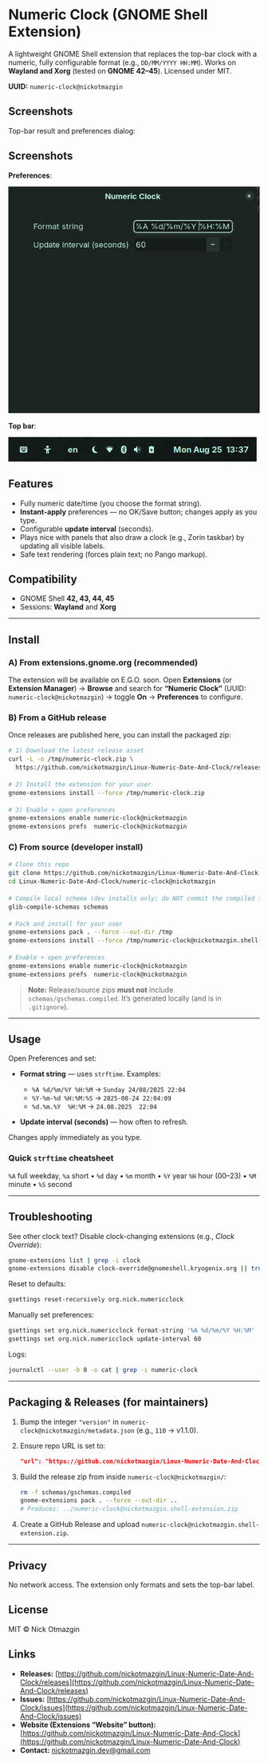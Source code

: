# Numeric Clock (GNOME Shell Extension)

A lightweight GNOME Shell extension that replaces the top-bar clock with a numeric, fully configurable format (e.g., `DD/MM/YYYY HH:MM`). Works on **Wayland and Xorg** (tested on **GNOME 42–45**). Licensed under MIT.

**UUID:** `numeric-clock@nickotmazgin`

## Screenshots

Top-bar result and preferences dialog:

## Screenshots

**Preferences**:

![Preferences](screenshots/prefs.png)

**Top bar**:

![Top bar](screenshots/topbar.png)

## Features

* Fully numeric date/time (you choose the format string).
* **Instant-apply** preferences — no OK/Save button; changes apply as you type.
* Configurable **update interval** (seconds).
* Plays nice with panels that also draw a clock (e.g., Zorin taskbar) by updating all visible labels.
* Safe text rendering (forces plain text; no Pango markup).

## Compatibility

* GNOME Shell **42, 43, 44, 45**
* Sessions: **Wayland** and **Xorg**

---

## Install

### A) From **extensions.gnome.org** (recommended)

The extension will be available on E.G.O. soon.
Open **Extensions** (or **Extension Manager**) → **Browse** and search for **“Numeric Clock”** (UUID: `numeric-clock@nickotmazgin`) → toggle **On** → **Preferences** to configure.

### B) From a **GitHub release**

Once releases are published here, you can install the packaged zip:

```bash
# 1) Download the latest release asset
curl -L -o /tmp/numeric-clock.zip \
  https://github.com/nickotmazgin/Linux-Numeric-Date-And-Clock/releases/latest/download/numeric-clock@nickotmazgin.shell-extension.zip

# 2) Install the extension for your user
gnome-extensions install --force /tmp/numeric-clock.zip

# 3) Enable + open preferences
gnome-extensions enable numeric-clock@nickotmazgin
gnome-extensions prefs  numeric-clock@nickotmazgin
```

### C) From source (developer install)

```bash
# Clone this repo
git clone https://github.com/nickotmazgin/Linux-Numeric-Date-And-Clock.git
cd Linux-Numeric-Date-And-Clock/numeric-clock@nickotmazgin

# Compile local schema (dev installs only; do NOT commit the compiled file)
glib-compile-schemas schemas

# Pack and install for your user
gnome-extensions pack . --force --out-dir /tmp
gnome-extensions install --force /tmp/numeric-clock@nickotmazgin.shell-extension.zip

# Enable + open preferences
gnome-extensions enable numeric-clock@nickotmazgin
gnome-extensions prefs  numeric-clock@nickotmazgin
```

> **Note:** Release/source zips **must not** include `schemas/gschemas.compiled`. It’s generated locally (and is in `.gitignore`).

---

## Usage

Open Preferences and set:

* **Format string** — uses `strftime`. Examples:

  * `%A %d/%m/%Y %H:%M` → `Sunday 24/08/2025 22:04`
  * `%Y-%m-%d %H:%M:%S` → `2025-08-24 22:04:09`
  * `%d.%m.%Y  %H:%M` → `24.08.2025  22:04`
* **Update interval (seconds)** — how often to refresh.

Changes apply immediately as you type.

### Quick `strftime` cheatsheet

`%A` full weekday, `%a` short • `%d` day • `%m` month • `%Y` year
`%H` hour (00–23) • `%M` minute • `%S` second

---

## Troubleshooting

See other clock text? Disable clock-changing extensions (e.g., *Clock Override*):

```bash
gnome-extensions list | grep -i clock
gnome-extensions disable clock-override@gnomeshell.kryogenix.org || true
```

Reset to defaults:

```bash
gsettings reset-recursively org.nick.numericclock
```

Manually set preferences:

```bash
gsettings set org.nick.numericclock format-string '%A %d/%m/%Y %H:%M'
gsettings set org.nick.numericclock update-interval 60
```

Logs:

```bash
journalctl --user -b 0 -o cat | grep -i numeric-clock
```

---

## Packaging & Releases (for maintainers)

1. Bump the integer `"version"` in `numeric-clock@nickotmazgin/metadata.json` (e.g., `110` → v1.1.0).
2. Ensure repo URL is set to:

   ```json
   "url": "https://github.com/nickotmazgin/Linux-Numeric-Date-And-Clock"
   ```
3. Build the release zip from inside `numeric-clock@nickotmazgin/`:

   ```bash
   rm -f schemas/gschemas.compiled
   gnome-extensions pack . --force --out-dir ..
   # Produces: ../numeric-clock@nickotmazgin.shell-extension.zip
   ```
4. Create a GitHub Release and upload `numeric-clock@nickotmazgin.shell-extension.zip`.

---

## Privacy

No network access. The extension only formats and sets the top-bar label.

## License

MIT © Nick Otmazgin

## Links

* **Releases:** [https://github.com/nickotmazgin/Linux-Numeric-Date-And-Clock/releases](https://github.com/nickotmazgin/Linux-Numeric-Date-And-Clock/releases)
* **Issues:** [https://github.com/nickotmazgin/Linux-Numeric-Date-And-Clock/issues](https://github.com/nickotmazgin/Linux-Numeric-Date-And-Clock/issues)
* **Website (Extensions “Website” button):** [https://github.com/nickotmazgin/Linux-Numeric-Date-And-Clock](https://github.com/nickotmazgin/Linux-Numeric-Date-And-Clock)
* **Contact:** [nickotmazgin.dev@gmail.com](mailto:nickotmazgin.dev@gmail.com)
